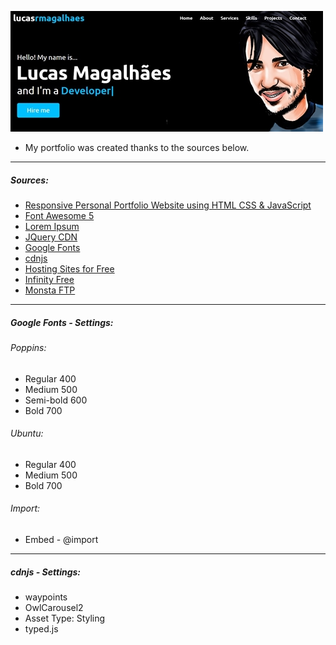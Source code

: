 [![portfolio lucasrmagalhaes](https://github.com/lucasrmagalhaes/lucasrmagalhaes-portfolio/blob/main/img/capa.jpg "portfolio")](http://lucasrmagalhaes.rf.gd/ "portfolio")
- My portfolio was created thanks to the sources below.
------------
##### Sources:
- [Responsive Personal Portfolio Website using HTML CSS & JavaScript](https://www.youtube.com/watch?v=tcskp-ncN0I&list=PLeEpiRHdVhbfM6HrlsCO4eZdo7Yrgouel&index=1&t=286s "Responsive Personal Portfolio Website using HTML CSS & JavaScript")
- [Font Awesome 5](https://www.w3schools.com/icons/fontawesome5_intro.asp "Font Awesome 5")
- [Lorem Ipsum](https://www.lipsum.com/ "Lorem Ipsum")
- [JQuery CDN](http://code.jquery.com/ "JQuery CDN")
- [Google Fonts](https://fonts.google.com/ "Google Fonts")
- [cdnjs](https://cdnjs.com/ "cdnjs")
- [Hosting Sites for Free](https://www.youtube.com/watch?v=w_2pxwIS1yY "Hosting Sites for Free")
- [Infinity Free](https://app.infinityfree.net/ "Infinity Free")
- [Monsta FTP](http://binottotecnologia.com.br/ftp-web/ "Monsta FTP")
------------
##### Google Fonts - Settings:

###### Poppins:
- Regular 400
- Medium 500
- Semi-bold 600
- Bold 700

###### Ubuntu:
- Regular 400
- Medium 500
- Bold 700

###### Import:
- Embed - @import
------------
##### cdnjs - Settings:
- waypoints
- OwlCarousel2
- Asset Type: Styling
- typed.js
